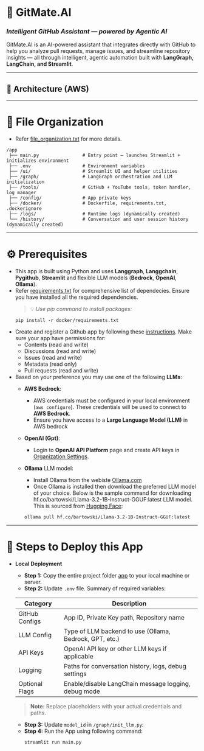 # 🤖 GitMate.AI  
### *Intelligent GitHub Assistant — powered by Agentic AI*

GitMate.AI is an AI-powered assistant that integrates directly with GitHub to help you analyze pull requests, manage issues, and streamline repository insights — all through intelligent, agentic automation built with **LangGraph, LangChain, and Streamlit**.

---
## 🧩 Architecture (AWS)
---

 # 📁 File Organization
- Refer [file_organization.txt](./file_organization.txt) for more details.
```
/app
 ├── main.py                # Entry point – launches Streamlit + initializes environment
 ├── .env                   # Environment variables
 ├── /ui/                   # Streamlit UI and helper utilities
 ├── /graph/                # LangGraph orchestration and LLM initialization
 ├── /tools/                # GitHub + YouTube tools, token handler, log manager
 ├── /config/               # App private keys
 ├── /docker/               # Dockerfile, requirements.txt, .dockerignore
 ├── /logs/                 # Runtime logs (dynamically created)
 └── /history/              # Conversation and user session history (dynamically created)

```

---


# ⚙️ Prerequisites
- This app is built using Python and uses **Langgraph**, **Langgchain**, **Pygithub**, **Streamlit** and flexible LLM models (**Bedrock**, **OpenAI**, **Ollama**). 
- Refer [requirements.txt](./Docker/requirements.txt) for comprehensive list of dependecies. Ensure you have installed all the required dependencies.
  > 💡 *Use pip command to install packages:*
  ```
  pip install -r docker/requirements.txt
  ```
- Create and register a Github app by following these [instructions](https://docs.github.com/en/apps/creating-github-apps/registering-a-github-app/registering-a-github-app). Make sure your app have permissions for:
  - Contents (read and write)
  - Discussions (read and write)
  - Issues (read and write)
  - Metadata (read only)
  - Pull requests (read and write)
- Based on your preference you may use one of the following **LLMs**:
  - **AWS Bedrock**:
    - AWS credentials must be configured in your local environment (`aws configure`). These credentials will be used to connect to **AWS Bedrock**.
    - Ensure you have access to a **Large Language Model (LLM)** in AWS bedrock
  - **OpenAI (Gpt)**:
    - Login to **OpenAI API Platform** page and create API keys in [Organization Settings](https://platform.openai.com/settings/organization/api-keys).    
  - **Ollama** LLM model:    
    - Install Ollama from the webiste [Ollama.com](https://ollama.com/)
    - Once Ollama is installed then download the preferred LLM model of your choice. Below is the sample command for downloading hf.co/bartowski/Llama-3.2-1B-Instruct-GGUF:latest LLM model. This is sourced from [Hugging Face](https://huggingface.co/):
      
    ```
    ollama pull hf.co/bartowski/Llama-3.2-1B-Instruct-GGUF:latest    
    ```
 
---

# 🐳 Steps to Deploy this App
- **Local Deployment**
  - **Step 1:** Copy the entire project folder [app](./app) to your local machine or server.
  - **Step 2:** Update `.env` file. Summary of required variables:
    
   | Category       | Description                                                                 |
   |----------------|-----------------------------------------------------------------------------|
   | GitHub Configs | App ID, Private Key path, Repository name                                   |
   | LLM Config     | Type of LLM backend to use (Ollama, Bedrock, GPT, etc.)                     |
   | API Keys       | OpenAI API key or other LLM keys if applicable                              |
   | Logging        | Paths for conversation history, logs, debug settings                        |
   | Optional Flags | Enable/disable LangChain message logging, debug mode                        |

   > **Note:** Replace placeholders with your actual credentials and paths.
  - **Step 3:** Update `model_id` in `/graph/init_llm.py`:
  - **Step 4:** Run the App using following command:
    ```
    streamlit run main.py
    ```


